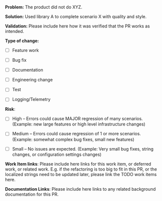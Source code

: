 **Problem:**
The product did not do XYZ.


**Solution:**
Used library A to complete scenario X with quality and style.


**Validation:**
Please include here how it was verified that the PR works as intended.


**Type of change:**
- [ ] Feature work
- [ ] Bug fix
- [ ] Documentation
- [ ] Engineering change
- [ ] Test
- [ ] Logging/Telemetry


**Risk**:
- [ ] High – Errors could cause MAJOR regression of many scenarios. (Example: new large features or high level infrastructure changes)
- [ ] Medium – Errors could cause regression of 1 or more scenarios. (Example: somewhat complex bug fixes, small new features)
- [ ] Small – No issues are expected. (Example: Very small bug fixes, string changes, or configuration settings changes)


**Work Item links**:
Please include here links for this work item, or deferred work, or related work. E.g. if the refactoring is too big to fit in this PR, or the localized strings need to be updated later, please link the TODO work items here.


**Documentation Links**:
Please include here links to any related background documentation for this PR.
